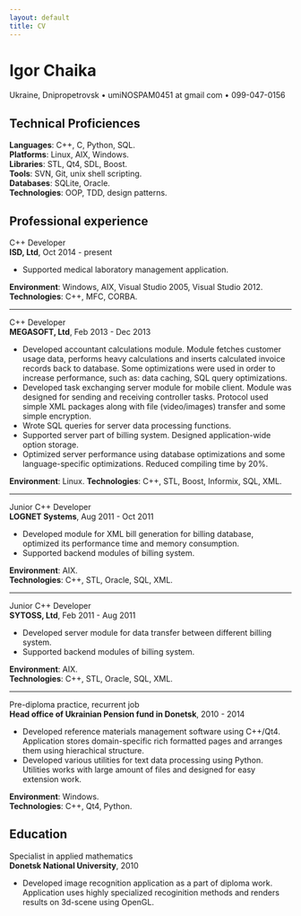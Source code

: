 ```yaml
---
layout: default
title: CV
---
```


# Igor Chaika

Ukraine, Dnipropetrovsk • umi<span class="NOSPAM">NOSPAM</span>0451 at gmail com • 099-047-0156

## Technical Proficiences

**Languages**: C++, C, Python, SQL.  
**Platforms**: Linux, AIX, Windows.  
**Libraries**: STL, Qt4, SDL, Boost.  
**Tools**: SVN, Git, unix shell scripting.  
**Databases**: SQLite, Oracle.  
**Technologies**: OOP, TDD, design patterns.  

## Professional experience

C++ Developer  
**ISD, Ltd**, Oct 2014 - present

* Supported medical laboratory management application.

**Environment**: Windows, AIX, Visual Studio 2005, Visual Studio 2012.  
**Technologies**: C++, MFC, CORBA.

----

C++ Developer  
**MEGASOFT, Ltd**, Feb 2013 - Dec 2013

* Developed accountant calculations module. Module fetches customer usage data, performs heavy calculations and inserts calculated invoice records back to database. Some optimizations were used in order to increase performance, such as: data caching, SQL query optimizations.
* Developed task exchanging server module for mobile client. Module was designed for sending and receiving controller tasks. Protocol used simple XML packages along with file (video/images) transfer and some simple encryption.
* Wrote SQL queries for server data processing functions.
* Supported server part of billing system. Designed application-wide option storage.
* Optimized server performance using database optimizations and some language-specific optimizations. Reduced compiling time by 20%.

**Environment**: Linux.
**Technologies**: C++, STL, Boost, Informix, SQL, XML.

----

Junior C++ Developer  
**LOGNET Systems**, Aug 2011 - Oct 2011

* Developed module for XML bill generation for billing database, optimized its performance time and memory consumption.
* Supported backend modules of billing system.

**Environment**: AIX.  
**Technologies**: C++, STL, Oracle, SQL, XML.

----

Junior C++ Developer  
**SYTOSS, Ltd**, Feb 2011 - Aug 2011

* Developed server module for data transfer between different billing system.
* Supported backend modules of billing system.

**Environment**: AIX.  
**Technologies**: C++, STL, Oracle, SQL, XML.

----

Pre-diploma practice, recurrent job  
**Head office of Ukrainian Pension fund in Donetsk**, 2010 - 2014

* Developed reference materials management software using C++/Qt4. Application stores domain-specific rich formatted pages and arranges them using hierachical structure.
* Developed various utilities for text data processing using Python. Utilities works with large amount of files and designed for easy extension work.

**Environment**: Windows.  
**Technologies**: C++, Qt4, Python.

## Education

Specialist in applied mathematics  
**Donetsk National University**, 2010

* Developed image recognition application as a part of diploma work. Application uses highly specialized recoginition methods and renders results on 3d-scene using OpenGL.
